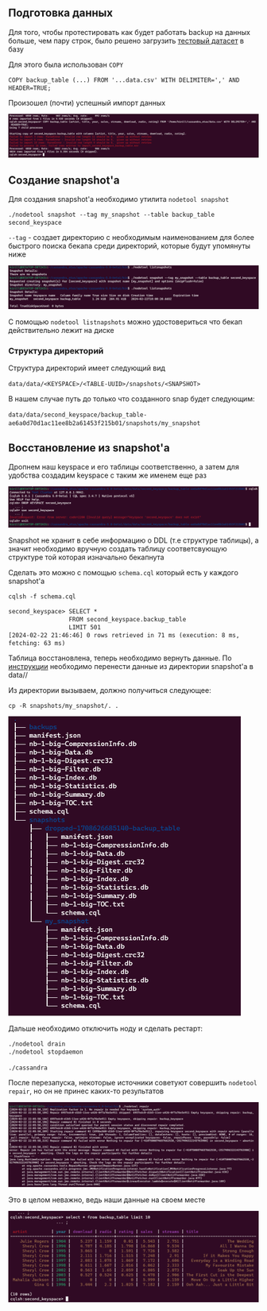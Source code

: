 ## Подготовка данных

Для того, чтобы протестировать как будет работать backup на данных больше, 
чем пару строк, было решено загрузить [тестовый датасет](https://www.kaggle.com/datasets/shiivvvaam/top-songs-of-the-world) в базу

Для этого была использован `COPY`

```cassandraql
COPY backup_table (...) FROM '...data.csv' WITH DELIMITER=',' AND HEADER=TRUE;
```

Произошел (почти) успешный импорт данных

![(Почти) успешный импорт из CSV](copy_csv.png)

## Создание snapshot'a

Для создания snapshot'a необходимо утилита `nodetool snapshot`

```shell
./nodetool snapshot --tag my_snapshot --table backup_table second_keyspace
```

`--tag` - создает директорию с необходимым наименованием для более быстрого поиска бекапа среди директорий, которые будут упомянуты ниже

![Создание бекапа](another_try.png)

С помощью `nodetool listnapshots` можно удостовериться что бекап действительно лежит на диске

### Структура директорий

Структура директорий имеет следующий вид 

`data/data/<KEYSPACE>/<TABLE-UUID>/snapshots/<SNAPSHOT>`

В нашем случае путь до только что созданного snap будет следующим:

`data/data/second_keyspace/backup_table-ae6a0d70d1ac11ee8b2a61453f215b01/snapshots/my_snapshot`

## Восстановление из snapshot'a

Дропнем наш keyspace и его таблицы соответственно, а затем для удобства создадим keyspace с таким же именем еще раз

![](keyspace_dropped.png)

Snapshot не хранит в себе информацию о DDL (т.е структуре таблицы), 
а значит необходимо вручную создать таблицу соответсвующую структуре той которая изначально бекапнута

Сделать это можно с помощью ``schema.cql`` который есть у каждого snapshot'a

```shell
cqlsh -f schema.cql
```

```text
second_keyspace> SELECT *
                 FROM second_keyspace.backup_table
                 LIMIT 501
[2024-02-22 21:46:46] 0 rows retrieved in 71 ms (execution: 8 ms, fetching: 63 ms)
```
Таблица восстановлена, теперь необходимо вернуть данные. По [инструкции](https://docs.datastax.com/en/cassandra-oss/2.1/cassandra/operations/ops_backup_snapshot_restore_t.html)
необходимо перенести данные из директории snapshot'a в data/<KEYSPACE>/<TABLE-UUID>

Из директории вызываем, должно получиться следующее:

```shell
cp -R snapshots/my_snapshot/. .
```

![](after_copy.png)

Дальше необходимо отключить ноду и сделать рестарт:

```shell
./nodetool drain
./nodetool stopdaemon

./cassandra
```

После перезапуска, некоторые источники советуют совершить ```nodetool repair```, но он не принес каких-то результатов

![](repair_not_working.png)

Это в целом неважно, ведь наши данные на своем месте

![](after_recovery.png)